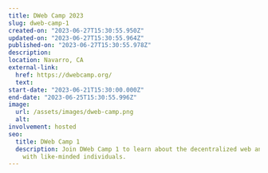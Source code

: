 ```yaml
---
title: DWeb Camp 2023
slug: dweb-camp-1
created-on: "2023-06-27T15:30:55.950Z"
updated-on: "2023-06-27T15:30:55.964Z"
published-on: "2023-06-27T15:30:55.978Z"
description:
location: Navarro, CA
external-link:
  href: https://dwebcamp.org/
  text:
start-date: "2023-06-21T15:30:00.000Z"
end-date: "2023-06-25T15:30:55.996Z"
image:
  url: /assets/images/dweb-camp.png
  alt:
involvement: hosted
seo:
  title: DWeb Camp 1
  description: Join DWeb Camp 1 to learn about the decentralized web and collaborate
    with like-minded individuals.
---
```

